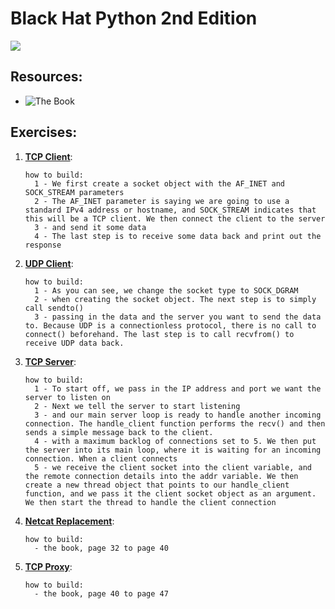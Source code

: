 # Black Hat Python 2nd Edition

<img align="center" src="https://i.ebayimg.com/images/g/2IEAAOSwHFFjroow/s-l500.jpg" />

## Resources:

- ![The Book](https://www.amazon.com/Black-Hat-Python-Programming-Pentesters/dp/1593275900)

## Exercises:

1.  [**TCP Client**](./tcp_client.py):

        how to build:
          1 - We first create a socket object with the AF_INET and SOCK_STREAM parameters
          2 - The AF_INET parameter is saying we are going to use a standard IPv4 address or hostname, and SOCK_STREAM indicates that this will be a TCP client. We then connect the client to the server
          3 - and send it some data
          4 - The last step is to receive some data back and print out the response

2.  [**UDP Client**](./udp_client.py):

        how to build:
          1 - As you can see, we change the socket type to SOCK_DGRAM
          2 - when creating the socket object. The next step is to simply call sendto()
          3 - passing in the data and the server you want to send the data to. Because UDP is a connectionless protocol, there is no call to connect() beforehand. The last step is to call recvfrom() to receive UDP data back.

3.  [**TCP Server**](./tcp_server.py):

        how to build:
          1 - To start off, we pass in the IP address and port we want the server to listen on
          2 - Next we tell the server to start listening
          3 - and our main server loop is ready to handle another incoming connection. The handle_client function performs the recv() and then sends a simple message back to the client.
          4 - with a maximum backlog of connections set to 5. We then put the server into its main loop, where it is waiting for an incoming connection. When a client connects
          5 - we receive the client socket into the client variable, and the remote connection details into the addr variable. We then create a new thread object that points to our handle_client function, and we pass it the client socket object as an argument. We then start the thread to handle the client connection

4.  [**Netcat Replacement**](./netcat.py):

        how to build:
          - the book, page 32 to page 40

5.  [**TCP Proxy**](./proxy.py):

        how to build:
          - the book, page 40 to page 47

